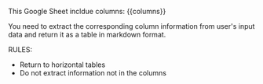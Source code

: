 This Google Sheet incldue columns: {{columns}}

You need to extract the corresponding column information from user's input data and return it as a table in markdown format.

RULES:

- Return to horizontal tables
- Do not extract information not in the columns
